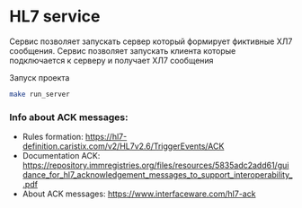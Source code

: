 
# HL7 service

Сервис позволяет запускать сервер который формирует фиктивные ХЛ7 сообщения.
Сервис позволяет запускать клиента которые подключается к серверу и получает ХЛ7 сообщения


Запуск проекта
```sh
make run_server
```


### Info about ACK messages:

* Rules formation: https://hl7-definition.caristix.com/v2/HL7v2.6/TriggerEvents/ACK
* Documentation ACK: https://repository.immregistries.org/files/resources/5835adc2add61/guidance_for_hl7_acknowledgement_messages_to_support_interoperability_.pdf
* About ACK messages: https://www.interfaceware.com/hl7-ack
